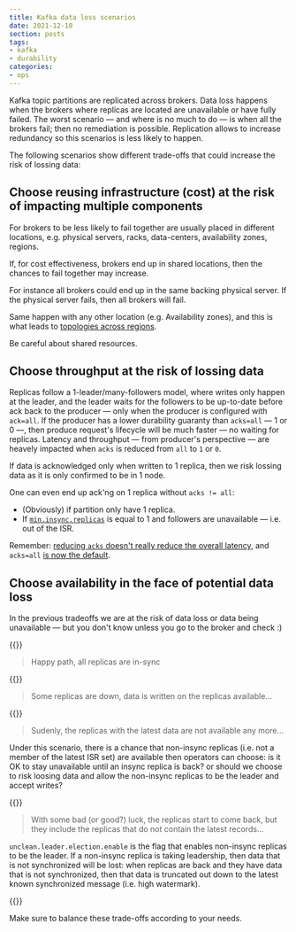 ```yaml
---
title: Kafka data loss scenarios
date: 2021-12-10
section: posts
tags:
- kafka
- durability
categories: 
- ops
---
```


Kafka topic partitions are replicated across brokers.
Data loss happens when the brokers where replicas are located are unavailable or have fully failed.
The worst scenario — and where is no much to do — is when all the brokers fail; then no remediation is possible.
Replication allows to increase redundancy so this scenarios is less likely to happen.

The following scenarios show different trade-offs that could increase the risk of lossing data:

## Choose reusing infrastructure (cost) at the risk of impacting multiple components

For brokers to be less likely to fail together are usually placed in different locations, e.g. physical servers, racks, data-centers, availability zones, regions.

If, for cost effectiveness, brokers end up in shared locations, then the chances to fail together may increase.

For instance all brokers could end up in the same backing physical server.
If the physical server fails, then all brokers will fail.

Same happen with any other location (e.g. Availability zones), and this is what leads to [topologies across regions](https://docs.confluent.io/platform/current/multi-dc-deployments/multi-region.html).

Be careful about shared resources.

## Choose throughput at the risk of lossing data

Replicas follow a 1-leader/many-followers model, where writes only happen at the leader, and the leader waits for the followers to be up-to-date before ack back to the producer — only when the producer is configured with `ack=all`.
If the producer has a lower durability guaranty than `acks=all` — 1 or 0 —, then produce request's lifecycle will be much faster — no waiting for replicas. 
Latency and throughput — from producer's perspective — are heavely impacted when `acks` is reduced from `all` to `1` or `0`.

If data is acknowledged only when written to 1 replica, then we risk lossing data as it is only confirmed to be in 1 node.

One can even end up ack'ng on 1 replica without `acks != all`:

- (Obviously) if partition only have 1 replica.
- If [`min.insync.replicas`](/til/2021-12-02-kafka-min-isr/) is equal to 1 and followers are unavailable — i.e. out of the ISR.

Remember: [reducing `acks` doesn't really reduce the overall latency](/til/2021-12-09-kafka-reducing-acks-and-latency/), and `acks=all` [is now the default](/til/2021-12-09-kafka-v3-idempotent-acks-all/).

## Choose availability in the face of potential data loss

In the previous tradeoffs we are at the risk of data loss or data being unavailable — but you don't know unless you go to the broker and check :)

{{<zoom-img src="data-loss-1.png">}}

> Happy path, all replicas are in-sync

{{<zoom-img src="data-loss-2.png">}}

> Some replicas are down, data is written on the replicas available...

{{<zoom-img src="data-loss-3.png">}}

> Sudenly, the replicas with the latest data are not available any more...

Under this scenario, there is a chance that non-insync replicas (i.e. not a member of the latest ISR set) are available then operators can choose: is it OK to stay unavailable until an insync replica is back? or should we choose to risk loosing data and allow the non-insync replicas to be the leader and accept writes?

{{<zoom-img src="data-loss-4.png">}}

> With some bad (or good?) luck, the replicas start to come back, but they include the replicas that do not contain the latest records...

`unclean.leader.election.enable` is the flag that enables non-insync replicas to be the leader.
If a non-insync replica is taking leadership, then data that is not synchronized will be lost:
when replicas are back and they have data that is not synchronized, then that data is truncated out down to the latest known synchronized message (i.e. high watermark).

{{<zoom-img src="data-loss-5.png">}}

Make sure to balance these trade-offs according to your needs.
